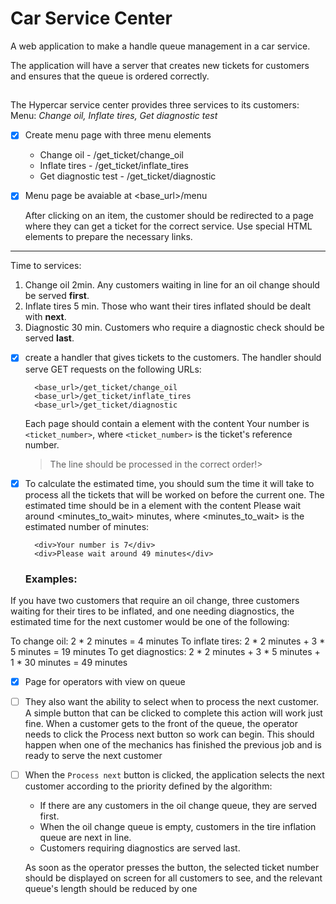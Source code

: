 # Car Service Center
A web application to make a handle queue management in a car service.

The application will have a server that creates new tickets for customers and ensures that the queue is ordered correctly.

## 
The Hypercar service center provides three services to its customers:
Menu: *Change oil, Inflate tires, Get diagnostic test*

- [x] Create menu page with three menu elements
    * Change oil - /get_ticket/change_oil
    * Inflate tires - /get_ticket/inflate_tires
    * Get diagnostic test - /get_ticket/diagnostic
    
-  [x] Menu page be avaiable at <base_url>/menu 
   
   After clicking on an item, the customer should be redirected to a page where they can get a ticket for the correct service.
   Use special HTML elements to prepare the necessary links.
   
---
Time to services: 

1. Change oil 2min. Any customers waiting in line for an oil change should be served **first**.
2. Inflate tires 5 min. Those who want their tires inflated should be dealt with **next**.
3. Diagnostic 30 min. Customers who require a diagnostic check should be served **last**.

- [x] create a handler that gives tickets to the customers. The handler should serve GET requests on the following URLs:
       
        <base_url>/get_ticket/change_oil
        <base_url>/get_ticket/inflate_tires
        <base_url>/get_ticket/diagnostic
        
    Each page should contain a element with the content Your number is `<ticket_number>`, where `<ticket_number>` is the ticket's reference number.
  
    > The line should be processed in the correct order!>

- [x] To calculate the estimated time, you should sum the time it will take to process all the tickets that will be worked on before the current one.
        The estimated time should be in a element with the content Please wait around <minutes_to_wait> minutes, where <minutes_to_wait> is the estimated number of minutes:<div><div>

        <div>Your number is 7</div>
        <div>Please wait around 49 minutes</div>


  ### Examples:
    
If you have two customers that require an oil change, three customers waiting for their tires to be inflated, and one needing diagnostics, the estimated time for the next customer would be one of the following:

To change oil: 2 * 2 minutes = 4 minutes
To inflate tires: 2 * 2 minutes + 3 * 5 minutes = 19 minutes
To get diagnostics: 2 * 2 minutes + 3 * 5 minutes + 1 * 30 minutes = 49 minutes
 
- [x] Page for operators with view on queue
- [ ] They also want the ability to select when to process the next customer. A simple button that can be clicked to complete this action will work just fine.
When a customer gets to the front of the queue, the operator needs to click the Process next button so work can begin. This should happen when one of the mechanics has finished the previous job and is ready to serve the next customer
  
- [ ] When the `Process next` button is clicked, the application selects the next customer according to the priority defined by the algorithm:

    * If there are any customers in the oil change queue, they are served first.
    * When the oil change queue is empty, customers in the tire inflation queue are next in line.
    * Customers requiring diagnostics are served last.
  
  As soon as the operator presses the button, the selected ticket number should be displayed on screen for all customers to see, and the relevant queue's length should be reduced by one


